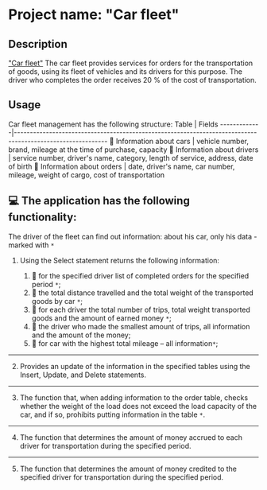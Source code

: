 # Project name: "Car fleet"
Description
------------------
["Car fleet"](https://docs.google.com/document/d/10ehak4I5c0Vl53EqSSB33n9ijM-K8qSVYNXO3AeCq50/edit?usp=sharing) The car fleet provides services for orders for the transportation of goods, using its fleet of vehicles and its drivers for this purpose. The driver who completes the order receives 20 % of the cost of transportation.

Usage
------------------
Car fleet management has the following structure:
Table | Fields
-------------|----------------------------------------------------------------------------------------------------------- 
🚙 Information about cars | vehicle number, brand, mileage at the time of purchase, capacity
🧔 Information about drivers | service number, driver's name, category, length of service, address, date of birth
📃 Information about orders | date, driver's name, car number, mileage, weight of cargo, cost of transportation

💻 The application has the following functionality:
----------------------------------------------------------------------------------------------------------- 
The driver of the fleet can find out information: about his car, only his data - marked with `*`

1. Using the Select statement returns the following information:
   
   1. 📌 for the specified driver list of completed orders for the specified period `*`;                                              
   1. 📌 the total distance travelled and the total weight of the transported goods by car `*`;
   1. 📌 for each driver the total number of trips, total weight transported goods and the amount of earned money `*`;   
   1. 📌 the driver who made the smallest amount of trips, all information and the amount of the money;
   1. 📌 for car with the highest total mileage – all information`*`; 
  
  --------------------------------------------------------------------------------------------------------------
2. Provides an update of the information in the specified tables using the Insert, Update, and Delete statements.

-------------------------------------------------------------------------------------
3. The function that, when adding information to the order table,
checks whether the weight of the load does not exceed the load capacity of the car, and if so, prohibits putting information in the table `*`.

----------------------------------------------------------------------------------------
4. The function that determines the amount of money accrued to each driver for transportation during the specified period.

----------------------------------------------------------------------------------------------
5. The function that determines the amount of money credited to the specified driver for transportation during the specified period.
